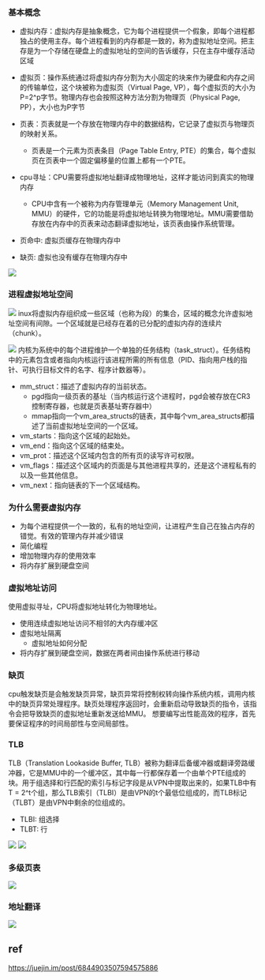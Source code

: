 ### 基本概念
* 虚拟内存：虚拟内存是抽象概念，它为每个进程提供一个假象，即每个进程都独占的使用主存。每个进程看到的内存都是一致的，称为虚拟地址空间。把主存是为一个存储在硬盘上的虚拟地址的空间的告诉缓存，只在主存中缓存活动区域
* 虚拟页：操作系统通过将虚拟内存分割为大小固定的块来作为硬盘和内存之间的传输单位，这个块被称为虚拟页（Virtual Page, VP），每个虚拟页的大小为P=2^p字节。物理内存也会按照这种方法分割为物理页（Physical Page, PP），大小也为P字节
* 页表：页表就是一个存放在物理内存中的数据结构，它记录了虚拟页与物理页的映射关系。
    * 页表是一个元素为页表条目（Page Table Entry, PTE）的集合，每个虚拟页在页表中一个固定偏移量的位置上都有一个PTE。
* cpu寻址：CPU需要将虚拟地址翻译成物理地址，这样才能访问到真实的物理内存
    * CPU中含有一个被称为内存管理单元（Memory Management Unit, MMU）的硬件，它的功能是将虚拟地址转换为物理地址。MMU需要借助存放在内存中的页表来动态翻译虚拟地址，该页表由操作系统管理。

* 页命中: 虚拟页缓存在物理内存中
* 缺页: 虚拟也没有缓存在物理内存中

![](https://user-gold-cdn.xitu.io/2017/10/31/f37cc0b690138449ffd9fed42b41c44e?imageView2/0/w/1280/h/960/format/webp/ignore-error/1)

### 进程虚拟地址空间
![](https://user-gold-cdn.xitu.io/2017/10/31/dffc20ef2fa8bfb5c6dde65ab9938c8d?imageView2/0/w/1280/h/960/format/webp/ignore-error/1)
inux将虚拟内存组织成一些区域（也称为段）的集合，区域的概念允许虚拟地址空间有间隙。一个区域就是已经存在着的已分配的虚拟内存的连续片（chunk）。

![](https://user-gold-cdn.xitu.io/2017/10/31/523e8ef97804fd93a450859c74c4a69e?imageView2/0/w/1280/h/960/format/webp/ignore-error/1)
内核为系统中的每个进程维护一个单独的任务结构（task_struct）。任务结构中的元素包含或者指向内核运行该进程所需的所有信息（PID、指向用户栈的指针、可执行目标文件的名字、程序计数器等）。
* mm_struct：描述了虚拟内存的当前状态。
    * pgd指向一级页表的基址（当内核运行这个进程时，pgd会被存放在CR3控制寄存器，也就是页表基址寄存器中）
    * mmap指向一个vm_area_structs的链表，其中每个vm_area_structs都描述了当前虚拟地址空间的一个区域。
* vm_starts：指向这个区域的起始处。
* vm_end：指向这个区域的结束处。
* vm_prot：描述这个区域内包含的所有页的读写许可权限。
* vm_flags：描述这个区域内的页面是与其他进程共享的，还是这个进程私有的以及一些其他信息。
* vm_next：指向链表的下一个区域结构。

### 为什么需要虚拟内存
* 为每个进程提供一个一致的，私有的地址空间，让进程产生自己在独占内存的错觉。有效的管理内存并减少错误
* 简化编程
* 增加物理内存的使用效率
* 将内存扩展到硬盘空间

### 虚拟地址访问
使用虚拟寻址，CPU将虚拟地址转化为物理地址。
* 使用连续虚拟地址访问不相邻的大内存缓冲区
* 虚拟地址隔离
    * 虚拟地址如何分配
* 将内存扩展到硬盘空间，数据在两者间由操作系统进行移动

### 缺页
cpu触发缺页是会触发缺页异常，缺页异常将控制权转向操作系统内核，调用内核中的缺页异常处理程序。缺页处理程序返回时，会重新启动导致缺页的指令，该指令会把导致缺页的虚拟地址重新发送给MMU。
想要编写出性能高效的程序，首先要保证程序的时间局部性与空间局部性。

### TLB
TLB（Translation Lookaside Buffer, TLB）被称为翻译后备缓冲器或翻译旁路缓冲器，它是MMU中的一个缓冲区，其中每一行都保存着一个由单个PTE组成的块。用于组选择和行匹配的索引与标记字段是从VPN中提取出来的，如果TLB中有T = 2^t个组，那么TLB索引（TLBI）是由VPN的t个最低位组成的，而TLB标记（TLBT）是由VPN中剩余的位组成的。
* TLBI: 组选择
* TLBT: 行

![](https://user-gold-cdn.xitu.io/2017/10/31/06e5eb158cd818b9e04056ab959f3060?imageView2/0/w/1280/h/960/format/webp/ignore-error/1)
![](https://user-gold-cdn.xitu.io/2017/10/31/bce825a3d3d87894a65e550fdba92f36?imageView2/0/w/1280/h/960/format/webp/ignore-error/1)

### 多级页表
![](https://user-gold-cdn.xitu.io/2017/10/31/9eb1c115f4d96c533c61c01ea4c5ef04?imageView2/0/w/1280/h/960/format/webp/ignore-error/1)

### 地址翻译
![](https://user-gold-cdn.xitu.io/2017/10/31/c7bf4fc683ff989b37bad182e4fda0f9?imageView2/0/w/1280/h/960/format/webp/ignore-error/1)

## ref
https://juejin.im/post/6844903507594575886